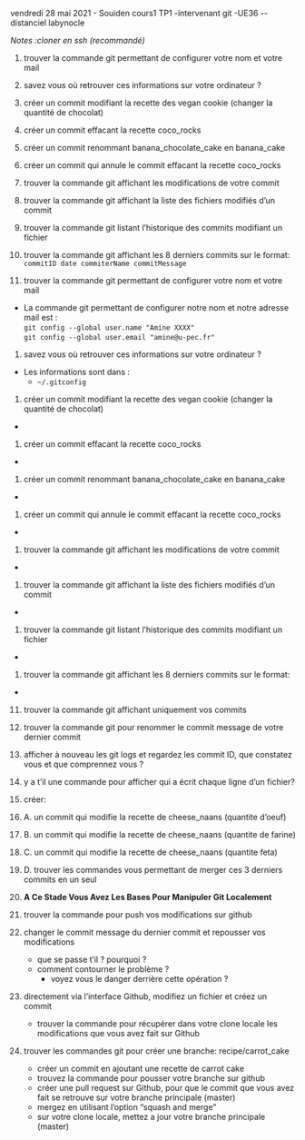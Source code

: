 vendredi 28 mai 2021 - Souiden cours1 TP1 -intervenant git -UE36 --distanciel
labynocle


*Notes :cloner en ssh (recommandé)*


1. trouver la commande git permettant de configurer votre nom et votre mail
2. savez vous où retrouver ces informations sur votre ordinateur ?
3. créer un commit modifiant la recette des vegan cookie (changer la quantité de chocolat)
4. créer un commit effacant la recette coco_rocks
5. créer un commit renommant banana_chocolate_cake en banana_cake
6. créer un commit qui annule le commit effacant la recette coco_rocks
7. trouver la commande git affichant les modifications de votre commit
8. trouver la commande git affichant la liste des fichiers modifiés d’un commit
9. trouver la commande git listant l’historique des commits modifiant un fichier
10. trouver la commande git affichant les 8 derniers commits sur le format:   
`commitID date commiterName commitMessage`

1. trouver la commande git permettant de configurer votre nom et votre mail
- La commande git permettant de configurer notre nom et notre adresse mail est  :  
`git config --global user.name "Amine XXXX"`  
`git config --global user.email "amine@u-pec.fr"`
1. savez vous où retrouver ces informations sur votre ordinateur ?
- Les informations sont dans :
    - `~/.gitconfig`
1. créer un commit modifiant la recette des vegan cookie (changer la quantité de chocolat)
- 
1. créer un commit effacant la recette coco_rocks
- 
1. créer un commit renommant banana_chocolate_cake en banana_cake
- 
1. créer un commit qui annule le commit effacant la recette coco_rocks
- 
1. trouver la commande git affichant les modifications de votre commit
- 
1. trouver la commande git affichant la liste des fichiers modifiés d’un commit
- 
1. trouver la commande git listant l’historique des commits modifiant un fichier
- 
1. trouver la commande git affichant les 8 derniers commits sur le format: 
- 


11. trouver la commande git affichant uniquement vos commits
12. trouver la commande git pour renommer le commit message de votre dernier commit
13. afficher à nouveau les git logs et regardez les commit ID, que constatez vous et que comprennez vous ?
14. y a t’il une commande pour afficher qui a écrit chaque ligne d’un fichier?
15. créer:
15. A. un commit qui modifie la recette de cheese_naans (quantite d’oeuf)
15. B. un commit qui modifie la recette de cheese_naans (quantite de farine)
15. C. un commit qui modifie la recette de cheese_naans (quantite feta)
15. D. trouver les commandes vous permettant de merger ces 3 derniers commits en un seul
15. **A Ce Stade Vous Avez Les Bases Pour Manipuler Git Localement**

1. trouver la commande pour push vos modifications sur github
1. changer le commit message du dernier commit et repousser vos modifications
    - que se passe t’il ? pourquoi ?
    - comment contourner le problème ?
        - voyez vous le danger derrière cette opération ?
1. directement via l’interface Github, modifiez un fichier et créez un commit
    - trouver la commande pour récupérer dans votre clone locale les modifications que vous avez fait sur Github    
1. trouver les commandes git pour créer une branche: recipe/carrot_cake
    - créer un commit en ajoutant une recette de carrot cake
    - trouvez la commande pour pousser votre branche sur github
    - créer une pull request sur Github, pour que le commit que vous avez fait se retrouve sur votre branche principale (master)
    - mergez en utilisant l’option “squash and merge”
    - sur votre clone locale, mettez a jour votre branche principale (master)
